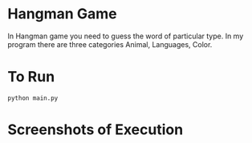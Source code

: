 # Hangman Game
In Hangman game you need to guess the word of particular type.
In my program there are three categories Animal, Languages, Color.

# To Run
```python main.py```

# Screenshots of Execution
